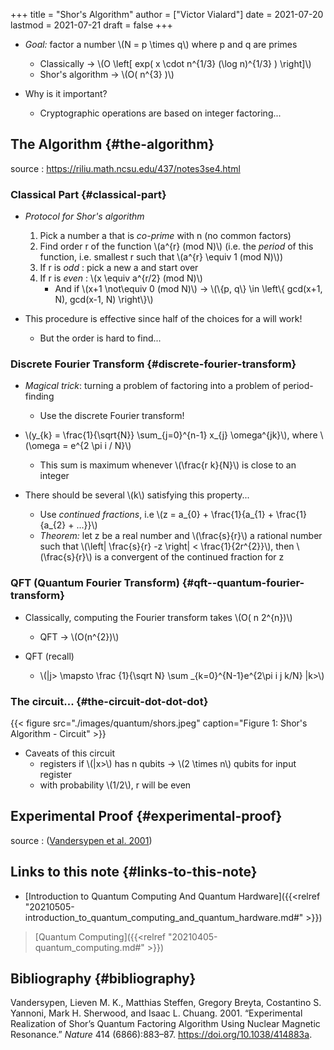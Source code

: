 +++
title = "Shor's Algorithm"
author = ["Victor Vialard"]
date = 2021-07-20
lastmod = 2021-07-21
draft = false
+++

-   _Goal:_ factor a number \\(N = p \times q\\) where p and q are primes
    -   Classically -> \\(O \left[ exp( x \cdot n^{1/3} (\log n)^{1/3} ) \right]\\)
    -   Shor's algorithm -> \\(O( n^{3} )\\)

-   Why is it important?
    -   Cryptographic operations are based on integer factoring...


## The Algorithm {#the-algorithm}

source
: <https://riliu.math.ncsu.edu/437/notes3se4.html>


### Classical Part {#classical-part}

-   _Protocol for Shor's algorithm_
    1.  Pick a number a that is _co-prime_ with n (no common factors)
    2.  Find order r of the function \\(a^{r} (mod N)\\) (i.e. the _period_ of this function, i.e. smallest r such that \\(a^{r} \equiv 1 (mod N)\\))
    3.  If r is _odd_ : pick a new a and start over
    4.  If r is _even_ : \\(x \equiv a^{r/2} (mod N)\\)
        -   And if \\(x+1 \not\equiv 0 (mod N)\\) -> \\(\\{p, q\\} \in \left\\{ gcd(x+1, N), gcd(x-1, N) \right\\}\\)

-   This procedure is effective since half of the choices for a will work!
    -   But the order is hard to find...


### Discrete Fourier Transform {#discrete-fourier-transform}

-   _Magical trick_: turning a problem of factoring into a problem of <span class="underline">period-finding</span>
    -   Use the discrete Fourier transform!

-   \\(y\_{k} = \frac{1}{\sqrt{N}} \sum\_{j=0}^{n-1} x\_{j} \omega^{jk}\\), where \\(\omega = e^{2 \pi i / N}\\)
    -   This sum is maximum whenever \\(\frac{r k}{N}\\) is close to an integer

-   There should be several \\(k\\) satisfying this property...
    -   Use _continued fractions_, i.e \\(z = a\_{0} + \frac{1}{a\_{1} + \frac{1}{a\_{2} + ...}}\\)
    -   _Theorem:_ let z be a real number and \\(\frac{s}{r}\\) a rational number such that \\(\left| \frac{s}{r} -z \right| < \frac{1}{2r^{2}}\\), then \\(\frac{s}{r}\\) is a convergent of the continued fraction for z


### QFT (Quantum Fourier Transform) {#qft--quantum-fourier-transform}

-   Classically, computing the Fourier transform takes \\(O( n 2^{n})\\)
    -   QFT -> \\(O(n^{2})\\)

-   QFT (recall)
    -   \\(|j> \mapsto \frac {1}{\sqrt N} \sum \_{k=0}^{N-1}e^{2\pi i j k/N} |k>\\)


### The circuit... {#the-circuit-dot-dot-dot}

{{< figure src="./images/quantum/shors.jpeg" caption="Figure 1: Shor's Algorithm - Circuit" >}}

-   Caveats of this circuit
    -   registers if \\(|x>\\) has n qubits -> \\(2 \times n\\) qubits for input register
    -   with probability \\(1/2\\), r will be even


## Experimental Proof {#experimental-proof}

source
: ([Vandersypen et al. 2001](#orga7647de))


## Links to this note {#links-to-this-note}

-   [Introduction to Quantum Computing And Quantum Hardware]({{<relref "20210505-introduction_to_quantum_computing_and_quantum_hardware.md#" >}})

> [Quantum Computing]({{<relref "20210405-quantum_computing.md#" >}})


## Bibliography {#bibliography}

<a id="orga7647de"></a>Vandersypen, Lieven M. K., Matthias Steffen, Gregory Breyta, Costantino S. Yannoni, Mark H. Sherwood, and Isaac L. Chuang. 2001. “Experimental Realization of Shor’s Quantum Factoring Algorithm Using Nuclear Magnetic Resonance.” _Nature_ 414 (6866):883–87. <https://doi.org/10.1038/414883a>.
